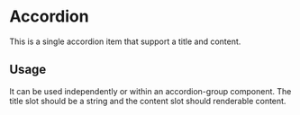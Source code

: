 # Accordion

This is a single accordion item that support a title and content.

## Usage

It can be used independently or within an accordion-group component. The title slot should be a string and the content slot should renderable content.
